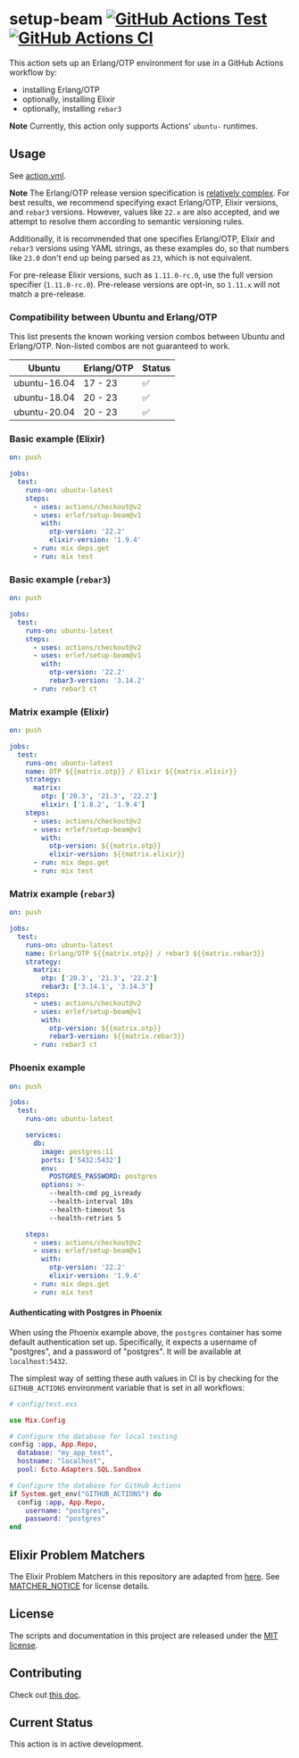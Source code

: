 <!-- markdownlint-disable MD013 -->
# setup-beam [![GitHub Actions Test][test-img]][test] [![GitHub Actions CI][ci-img]][ci]

[test]: https://github.com/erlef/setup-beam
[test-img]: https://github.com/erlef/setup-beam/workflows/test/badge.svg
[ci]: https://github.com/erlef/setup-beam
[ci-img]: https://github.com/erlef/setup-beam/workflows/ci/badge.svg

This action sets up an Erlang/OTP environment for use in a GitHub Actions
workflow by:

- installing Erlang/OTP
- optionally, installing Elixir
- optionally, installing `rebar3`

**Note** Currently, this action only supports Actions' `ubuntu-` runtimes.

## Usage

See [action.yml](action.yml).

**Note** The Erlang/OTP release version specification is [relatively
complex](http://erlang.org/doc/system_principles/versions.html#version-scheme).
For best results, we recommend specifying exact Erlang/OTP, Elixir versions, and
`rebar3` versions.
However, values like `22.x` are also accepted, and we attempt to resolve them
according to semantic versioning rules.

Additionally, it is recommended that one specifies Erlang/OTP, Elixir and `rebar3` versions
using YAML strings, as these examples do, so that numbers like `23.0` don't
end up being parsed as `23`, which is not equivalent.

For pre-release Elixir versions, such as `1.11.0-rc.0`, use the full version
specifier (`1.11.0-rc.0`). Pre-release versions are opt-in, so `1.11.x` will
not match a pre-release.

### Compatibility between Ubuntu and Erlang/OTP

This list presents the known working version combos between Ubuntu
and Erlang/OTP. Non-listed combos are not guaranteed to work.

| Ubuntu       | Erlang/OTP | Status
|-             |-           |-
| ubuntu-16.04 | 17 - 23    | ✅
| ubuntu-18.04 | 20 - 23    | ✅
| ubuntu-20.04 | 20 - 23    | ✅

### Basic example (Elixir)

```yaml
on: push

jobs:
  test:
    runs-on: ubuntu-latest
    steps:
      - uses: actions/checkout@v2
      - uses: erlef/setup-beam@v1
        with:
          otp-version: '22.2'
          elixir-version: '1.9.4'
      - run: mix deps.get
      - run: mix test
```

### Basic example (`rebar3`)

```yaml
on: push

jobs:
  test:
    runs-on: ubuntu-latest
    steps:
      - uses: actions/checkout@v2
      - uses: erlef/setup-beam@v1
        with:
          otp-version: '22.2'
          rebar3-version: '3.14.2'
      - run: rebar3 ct
```

### Matrix example (Elixir)

```yaml
on: push

jobs:
  test:
    runs-on: ubuntu-latest
    name: OTP ${{matrix.otp}} / Elixir ${{matrix.elixir}}
    strategy:
      matrix:
        otp: ['20.3', '21.3', '22.2']
        elixir: ['1.8.2', '1.9.4']
    steps:
      - uses: actions/checkout@v2
      - uses: erlef/setup-beam@v1
        with:
          otp-version: ${{matrix.otp}}
          elixir-version: ${{matrix.elixir}}
      - run: mix deps.get
      - run: mix test
```

### Matrix example (`rebar3`)

```yaml
on: push

jobs:
  test:
    runs-on: ubuntu-latest
    name: Erlang/OTP ${{matrix.otp}} / rebar3 ${{matrix.rebar3}}
    strategy:
      matrix:
        otp: ['20.3', '21.3', '22.2']
        rebar3: ['3.14.1', '3.14.3']
    steps:
      - uses: actions/checkout@v2
      - uses: erlef/setup-beam@v1
        with:
          otp-version: ${{matrix.otp}}
          rebar3-version: ${{matrix.rebar3}}
      - run: rebar3 ct
```

### Phoenix example

```yaml
on: push

jobs:
  test:
    runs-on: ubuntu-latest

    services:
      db:
        image: postgres:11
        ports: ['5432:5432']
        env:
          POSTGRES_PASSWORD: postgres
        options: >-
          --health-cmd pg_isready
          --health-interval 10s
          --health-timeout 5s
          --health-retries 5

    steps:
      - uses: actions/checkout@v2
      - uses: erlef/setup-beam@v1
        with:
          otp-version: '22.2'
          elixir-version: '1.9.4'
      - run: mix deps.get
      - run: mix test
```

#### Authenticating with Postgres in Phoenix

When using the Phoenix example above, the `postgres` container has some
default authentication set up. Specifically, it expects a username of
"postgres", and a password of "postgres". It will be available at
`localhost:5432`.

The simplest way of setting these auth values in CI is by checking for the
`GITHUB_ACTIONS` environment variable that is set in all workflows:

```elixir
# config/test.exs

use Mix.Config

# Configure the database for local testing
config :app, App.Repo,
  database: "my_app_test",
  hostname: "localhost",
  pool: Ecto.Adapters.SQL.Sandbox

# Configure the database for GitHub Actions
if System.get_env("GITHUB_ACTIONS") do
  config :app, App.Repo,
    username: "postgres",
    password: "postgres"
end
```

## Elixir Problem Matchers

The Elixir Problem Matchers in this repository are adapted from [here](https://github.com/fr1zle/vscode-elixir/blob/45eddb589acd7ac98e0c7305d1c2b24668ca709a/package.json#L70-L118). See [MATCHER_NOTICE](MATCHER_NOTICE.md) for license details.

## License

The scripts and documentation in this project are released under the [MIT license](LICENSE.md).

## Contributing

Check out [this doc](CONTRIBUTING.md).

## Current Status

This action is in active development.

